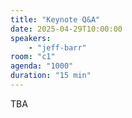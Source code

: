 ```yaml
---
title: "Keynote Q&A"
date: 2025-04-29T10:00:00
speakers:
    - "jeff-barr"
room: "c1"
agenda: "1000"
duration: "15 min"
---
```


TBA
